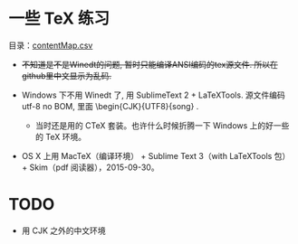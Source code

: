 一些 TeX 练习
===========

目录：[contentMap.csv](contentMap.csv)

+ ~~不知道是不是Winedt的问题, 暂时只能编译ANSI编码的tex源文件. 所以在github里中文显示为乱码.~~

+ Windows 下不用 Winedt 了, 用 SublimeText 2 + LaTeXTools.
源文件编码 utf-8 no BOM, 里面 \begin{CJK}{UTF8}{song} .

	+ 当时还是用的 CTeX 套装。也许什么时候折腾一下 Windows 上的好一些的 TeX 环境。

+ OS X 上用 MacTeX（编译环境） + Sublime Text 3（with LaTeXTools 包） + Skim（pdf 阅读器），2015-09-30。

# TODO

+ 用 CJK 之外的中文环境